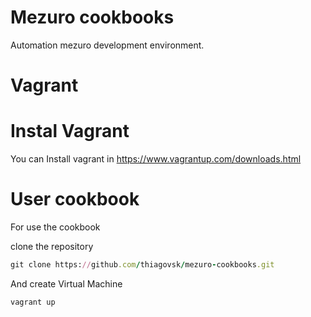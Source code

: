 Mezuro cookbooks
================
Automation mezuro development environment.

Vagrant
================

# Instal Vagrant

You can Install vagrant in
https://www.vagrantup.com/downloads.html

# User cookbook

For use the cookbook 

clone the repository


```ruby
git clone https://github.com/thiagovsk/mezuro-cookbooks.git
``` 

And create Virtual Machine 

```ruby
vagrant up
```